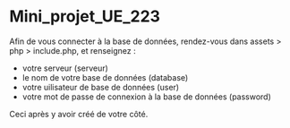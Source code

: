 # Mini_projet_UE_223

Afin de vous connecter à la base de données, rendez-vous dans assets > php > include.php, et renseignez :
- votre serveur (serveur)
- le nom de votre base de données (database)
- votre uilisateur de base de données (user)
- votre mot de passe de connexion à la base de données (password)

Ceci après y avoir créé de votre côté.
